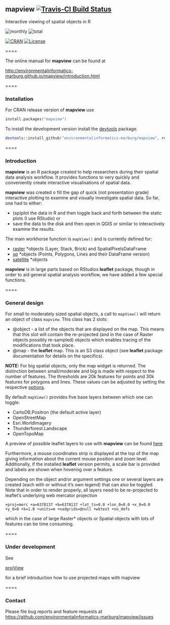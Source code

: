 ## mapview [![Travis-CI Build Status](https://travis-ci.org/environmentalinformatics-marburg/mapview.svg?branch=develop)](https://travis-ci.org/environmentalinformatics-marburg/mapview)

Interactive viewing of spatial objects in R

![monthly](http://cranlogs.r-pkg.org/badges/mapview) ![total](http://cranlogs.r-pkg.org/badges/grand-total/mapview)

[![CRAN](http://www.r-pkg.org/badges/version/mapview?color=009999)](https://cran.r-project.org/package=mapview)
[![License](https://img.shields.io/badge/license-GPL%20%28%3E=%203%29-lightgrey.svg?style=flat)](http://www.gnu.org/licenses/gpl-3.0.html)

====

The online manual for **mapview** can be found at

<a href="http://environmentalinformatics-marburg.github.io/mapview/introduction.html" target="_blank">http://environmentalinformatics-marburg.github.io/mapview/introduction.html</a>

====

### Installation

For CRAN release version of **mapview** use


```S
install.packages("mapview")
```


To install the development version install the [devtools](https://cran.r-project.org/package=devtools) package.

```S
devtools::install_github("environmentalinformatics-marburg/mapview", ref = "develop")
```

====

### Introduction

**mapview** is an R package created to help researchers during their spatial data analysis workflow. It provides functions to very quickly and conveniently create interactive visualisations of spatial data.

**mapview** was created o fill the gap of quick (not presentation grade) interactive plotting to examine and visually investigate spatial data. So far, one had to either:

* (sp)plot the data in R and then toggle back and forth between the static plots (I use RStudio) or
* save the data to the disk and then open in QGIS or similar to interactively examine the results.

The main workhorse function is `mapView()` and is currently defined for:

* [raster](https://cran.r-project.org/package=raster) *objects (Layer, Stack, Brick) and SpatialPixelsDataFrame
* [sp](https://cran.r-project.org/package=sp) *objects (Points, Polygons, Lines and their DataFrame version)
* [satellite](https://cran.r-project.org/package=satellite) *objects

**mapview** is in large parts based on RStudios **leaflet** package, though in order to aid general spatial analysis workflow, we have added a few special functions.

====

### General design

For small to moderately sized spatial objects, a call to `mapView()` will return an object of class `mapview`. This class has 2 slots:

* @object - a list of the objects that are displayed on the map. This means that this slot will contain the re-projected (and in the case of Raster objects possibly re-sampled) objects which enables tracing of the modifications that took place.
* @map - the **leaflet** map. This is an S3 class object (see **leaflet** package documentation for details on the specifics).

**NOTE:** For big spatial objects, only the map widget is returned. The distinction between small/moderate and big is made with respect to the number of features. The thresholds are 20k features for points and 30k features for polygons and lines. These values can be adjusted by setting the respective [options](http://environmentalinformatics-marburg.github.io/mapview/options/options.html).

By default `mapView()` provides five base layers between which one can toggle:

* CartoDB.Positron (the default active layer)
* OpenStreetMap
* Esri.WorldImagery
* Thunderforest.Landscape
* OpenTopoMap

A preview of possible leaflet layers to use with **mapview** can be found [here](http://leaflet-extras.github.io/leaflet-providers/preview/)

Furthermore, a mouse coordinates strip is displayed at the top of the map giving information about the current mouse position and zoom level. Additionally, if the installed **leaflet** version permits, a scale bar is provided and labels are shown when hovering over a feature.

Depending on the object and/or argument settings one or several layers are created (each with or without it’s own legend) that can also be toggled. Note that in order to render properly, all layers need to be re-projected to leaflet’s underlying web mercator projection

`+proj=merc +a=6378137 +b=6378137 +lat_ts=0.0 +lon_0=0.0 +x_0=0.0 +y_0=0 +k=1.0 +units=m +nadgrids=@null +wktext +no_defs`

which in the case of large Raster* objects or Spatial objects with lots of features can be time consuming.

====

### Under development

See

<a href="http://gisma.github.io/projView/projView1_0_9.html" target="_blank">projView</a> 

for a brief introduction how to use projected maps with mapview

====

### Contact

Please file bug reports and feature requests at https://github.com/environmentalinformatics-marburg/mapview/issues
